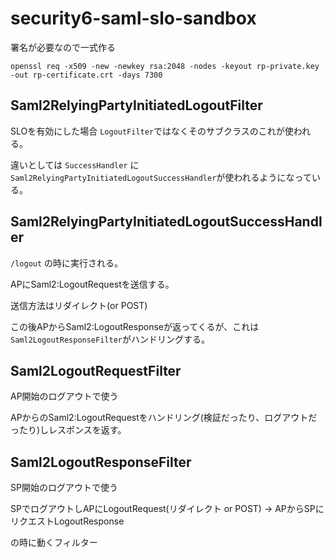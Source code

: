 # security6-saml-slo-sandbox

署名が必要なので一式作る

```
openssl req -x509 -new -newkey rsa:2048 -nodes -keyout rp-private.key -out rp-certificate.crt -days 7300
```


## Saml2RelyingPartyInitiatedLogoutFilter

SLOを有効にした場合 `LogoutFilter`ではなくそのサブクラスのこれが使われる。

違いとしては `SuccessHandler` に `Saml2RelyingPartyInitiatedLogoutSuccessHandler`が使われるようになっている。


## Saml2RelyingPartyInitiatedLogoutSuccessHandler

`/logout` の時に実行される。

APにSaml2:LogoutRequestを送信する。

送信方法はリダイレクト(or POST)

この後APからSaml2:LogoutResponseが返ってくるが、これは `Saml2LogoutResponseFilter`がハンドリングする。


## Saml2LogoutRequestFilter

AP開始のログアウトで使う

APからのSaml2:LogoutRequestをハンドリング(検証だったり、ログアウトだったり)しレスポンスを返す。


## Saml2LogoutResponseFilter

SP開始のログアウトで使う

SPでログアウトしAPにLogoutRequest(リダイレクト or POST)
-> APからSPにリクエストLogoutResponse

の時に動くフィルター
